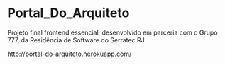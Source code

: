 # Portal_Do_Arquiteto
Projeto final frontend essencial, desenvolvido em parceria com o Grupo 777, da Residência de Software do Serratec RJ

http://portal-do-arquiteto.herokuapp.com/
